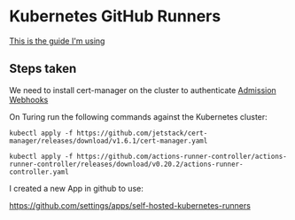 # Kubernetes GitHub Runners

[This is the guide I'm using](https://github.com/actions-runner-controller/actions-runner-controller)

## Steps taken

We need to install cert-manager on the cluster to
authenticate [Admission Webhooks](https://kubernetes.io/docs/reference/access-authn-authz/extensible-admission-controllers/#what-are-admission-webhooks)

On Turing run the following commands against the Kubernetes cluster:

`kubectl apply -f https://github.com/jetstack/cert-manager/releases/download/v1.6.1/cert-manager.yaml`

`kubectl apply -f https://github.com/actions-runner-controller/actions-runner-controller/releases/download/v0.20.2/actions-runner-controller.yaml`

I created a new App in github to use:

https://github.com/settings/apps/self-hosted-kubernetes-runners
